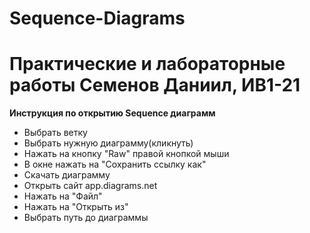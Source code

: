 <h1>Sequence-Diagrams</h1> 
<h1>Практические и лабораторные работы Семенов Даниил, ИВ1-21</h1> 
<p><b>Инструкция по открытию Sequence диаграмм </b></p>
<ul>
  <li> Выбрать ветку </li>
  <li>Выбрать нужную диаграмму(кликнуть)</li>
  <li>Нажать на кнопку "Raw" правой кнопкой мыши</li>
  <li>В окне нажать на "Сохранить ссылку как"</li>
  <li>Скачать диаграмму</li>
  <li>Открыть сайт app.diagrams.net</li>
  <li>Нажать на "Файл"</li>
  <li>Нажать на "Открыть из"</li>
  <li>Выбрать путь до диаграммы</li></ul>
